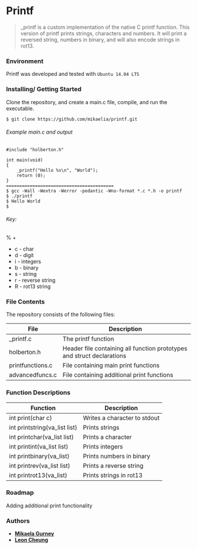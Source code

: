 # Printf
> _printf is a custom implementation of the native C printf function. This version of printf prints strings, characters and numbers. It will print a reversed string, numbers in binary, and will also encode strings in rot13.

### Environment
Printf was developed and tested with `Ubuntu 14.04 LTS`

### Installing/ Getting Started
Clone the repository, and create a main.c file, compile, and run the executable.
```
$ git clone https://github.com/mikaelia/printf.git
```
###### Example main.c and output
```
#include "holberton.h"

int main(void)
{
	_printf("Hello %s\n", "World");
	return (0);
}
=========================================
$ gcc -Wall -Wextra -Werror -pedantic -Wno-format *.c *.h -o printf
$ ./printf
$ Hello World
$
```

###### Key:

% +

- c - char
- d - digit
- i - integers
- b - binary
- s - string
- r - reverse string
- R - rot13 string

### File Contents
The repository consists of the following files:

|   **File**   |   **Description**   |
| -------------- | --------------------- |
| \_printf.c | The printf function |
| holberton.h   | Header file containing all function prototypes and struct declarations |
| printfunctions.c  | File containing main print functions |
| advancedfuncs.c | File containing additional print functions |

### Function Descriptions
| **Function** | **Description** |
| -------------- | ----------------- |
|int print(char c)| Writes a character to stdout|
|int printstring(va_list list)|Prints strings|
|int printchar(va_list list)|Prints a character|
|int printint(va_list list)|Prints integers|
|int printbinary(va_list)|Prints numbers in binary|
|int printrev(va_list list)|Prints a reverse string|
|int printrot13(va_list)|Prints strings in rot13|

###  Roadmap 

Adding additional print functionality

### Authors

* [**Mikaela Gurney**](https://github.com/Mikaelia)
* [**Leon Cheung**](https://github.com/HiddenJem245)

